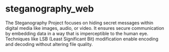 # steganography_web
The Steganography Project focuses on hiding secret messages within digital media like images, audio, or video. It ensures secure communication by embedding data in a way that is imperceptible to the human eye. Techniques like LSB (Least Significant Bit) modification enable encoding and decoding without altering file quality.
